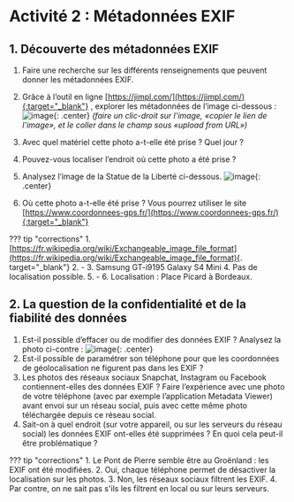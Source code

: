# Activité 2 : Métadonnées EXIF

## 1. Découverte des métadonnées EXIF

1. Faire une recherche sur les différents renseignements que peuvent donner les métadonnées EXIF.
2. Grâce à l’outil en ligne [https://jimpl.com/](https://jimpl.com/){:target="_blank"} , explorer les métadonnées de l’image ci-dessous :
![image](data/riviere.jpg){: .center}
*(faire un clic-droit sur l'image, «copier le lien de l'image», et le coller dans le champ sous «upload from URL»)*
3. Avec quel matériel cette photo a-t-elle été prise ? Quel jour ?
4. Pouvez-vous localiser l’endroit où cette photo a été prise ?
5. Analysez l’image de la Statue de la Liberté ci-dessous. 
![image](data/liberty.jpg){: .center}


6. Où cette photo a-t-elle été prise ?
Vous pourrez utiliser le site [https://www.coordonnees-gps.fr/](https://www.coordonnees-gps.fr/){:target="_blank"}  


??? tip "corrections"
    1. [https://fr.wikipedia.org/wiki/Exchangeable_image_file_format](https://fr.wikipedia.org/wiki/Exchangeable_image_file_format){. target="_blank"}
    2. -
    3. Samsung GT-i9195 Galaxy S4 Mini
    4. Pas de localisation possible.
    5. -
    6. Localisation : Place Picard à Bordeaux.


## 2. La question de la confidentialité et de la fiabilité des données

1. Est-il possible d’effacer ou de modifier des données EXIF ?
Analysez la photo ci-contre :
![image](data/pont.jpg){: .center}
2. Est-il possible de paramétrer son téléphone pour que les coordonnées de géolocalisation ne figurent pas dans les EXIF ?
3. Les photos des réseaux sociaux Snapchat, Instagram ou Facebook contiennent-elles des données EXIF ? Faire l’expérience avec une photo de votre téléphone (avec par exemple l’application Metadata Viewer) avant envoi sur un réseau social, puis avec cette même photo téléchargée depuis ce réseau social.
4. Sait-on à quel endroit (sur votre appareil, ou sur les serveurs du réseau social) les données EXIF ont-elles été supprimées ? En quoi cela peut-il être problématique ?


??? tip "corrections"
    1. Le Pont de Pierre semble être au Groënland : les EXIF ont été modifiées.
    2. Oui, chaque téléphone permet de désactiver la localisation sur les photos.
    3. Non, les réseaux sociaux filtrent les EXIF.
    4. Par contre, on ne sait pas s'ils les filtrent en local ou sur leurs serveurs.
